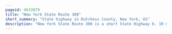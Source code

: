 ```yaml
---
pageid: 4633879
title: "New York State Route 308"
short_summary: "State highway in Dutchess County, New York, US"
description: "New York State Route 308 is a short State Highway 6. 19 miles in length, located entirely in northern Dutchess County, in the U. S. State of New York. It is a major Collector Road through a mostly rural Area serving primarily as a Shortcut for Traffic from the two main north-south Routes in the us. S. Route 9 and Ny 9g, to get to Ny 199 and the Taconic State Parkway. The western End of Ny308 is located within Rhinebeck historic District a 2. 6-square-mile historic District comprising 272 historical Structures. The Road passes near the dutchess County fairgrounds several historical Landmarks and Briefly Parallels the Landsman kill."
---
```

